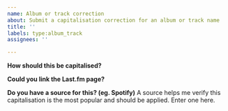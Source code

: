 ```yaml
---
name: Album or track correction
about: Submit a capitalisation correction for an album or track name
title: ''
labels: type:album_track
assignees: ''

---
```


**How should this be capitalised?**


**Could you link the Last.fm page?**


**Do you have a source for this? (eg. Spotify)**
A source helps me verify this capitalisation is the most popular and should be applied. Enter one here.
